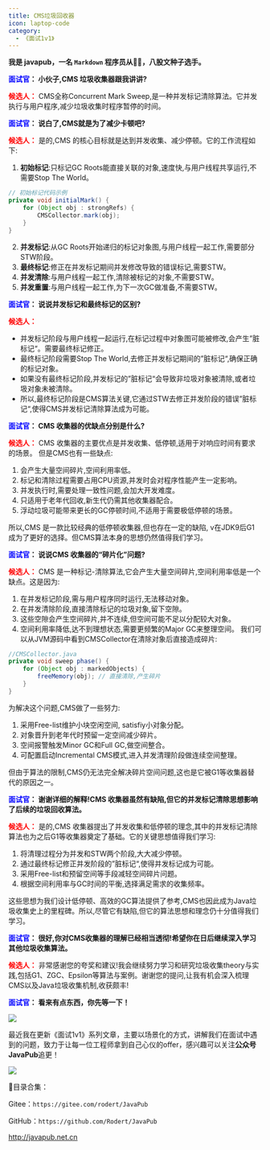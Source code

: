 ```yaml
---
title: CMS垃圾回收器
icon: laptop-code
category:
  - 《面试1v1》
---
```





**我是 javapub，一名 `Markdown` 程序员从👨‍💻，八股文种子选手。**







**<font color=blue>面试官</font>： 小伙子,CMS 垃圾收集器跟我讲讲?**

**<font color=red>候选人：</font>** CMS全称Concurrent Mark Sweep,是一种并发标记清除算法。它并发执行与用户程序,减少垃圾收集时程序暂停的时间。

**<font color=blue>面试官</font>： 说白了,CMS就是为了减少卡顿吧?**

**<font color=red>候选人：</font>** 是的,CMS 的核心目标就是达到并发收集、减少停顿。它的工作流程如下:
1. **初始标记**:只标记GC Roots能直接关联的对象,速度快,与用户线程共享运行,不需要Stop The World。  

```java
// 初始标记代码示例
private void initialMark() {
    for (Object obj : strongRefs) {
        CMSCollector.mark(obj);
    }
}
```

2. **并发标记**:从GC Roots开始递归的标记对象图,与用户线程一起工作,需要部分STW阶段。    
3. **最终标记**:修正在并发标记期间并发修改导致的错误标记,需要STW。
4. **并发清除**:与用户线程一起工作,清除被标记的对象,不需要STW。  
5. **并发重置**:与用户线程一起工作,为下一次GC做准备,不需要STW。

**<font color=blue>面试官</font>： 说说并发标记和最终标记的区别?**

**<font color=red>候选人：</font>** 

- 并发标记阶段与用户线程一起运行,在标记过程中对象图可能被修改,会产生”脏标记“。需要最终标记修正。
- 最终标记阶段需要Stop The World,去修正并发标记期间的”脏标记“,确保正确的标记对象。
- 如果没有最终标记阶段,并发标记的”脏标记“会导致非垃圾对象被清除,或者垃圾对象未被清除。
- 所以,最终标记阶段是CMS算法关键,它通过STW去修正并发阶段的错误”脏标记“,使得CMS并发标记清除算法成为可能。

**<font color=blue>面试官</font>： CMS 收集器的优缺点分别是什么?**

**<font color=red>候选人：</font>** CMS 收集器的主要优点是并发收集、低停顿,适用于对响应时间有要求的场景。
但是CMS也有一些缺点:

1. 会产生大量空间碎片,空间利用率低。
2. 标记和清除过程需要占用CPU资源,并发时会对程序性能产生一定影响。
3. 并发执行时,需要处理一致性问题,会加大开发难度。
4. 只适用于老年代回收,新生代仍需其他收集器配合。
5. 浮动垃圾可能带来更长的GC停顿时间,不适用于需要极低停顿的场景。

所以,CMS 是一款比较经典的低停顿收集器,但也存在一定的缺陷, v在JDK9后G1成为了更好的选择。但CMS算法本身的思想仍然值得我们学习。


**<font color=blue>面试官</font>： 说说CMS 收集器的“碎片化”问题?**

**<font color=red>候选人：</font>** CMS 是一种标记-清除算法,它会产生大量空间碎片,空间利用率低是一个缺点。这是因为:

1. 在并发标记阶段,需与用户程序同时运行,无法移动对象。
2. 在并发清除阶段,直接清除标记的垃圾对象,留下空隙。
3. 这些空隙会产生空间碎片,并不连续,但空间可能不足以分配较大对象。
4. 空间利用率降低,达不到理想状态,需要更频繁的Major GC来整理空间。
我们可以从JVM源码中看到CMSCollector在清除对象后直接造成碎片:

```java
//CMSCollector.java
private void sweep phase() {
    for (Object obj : markedObjects) { 
        freeMemory(obj); // 直接清除,产生碎片
    }
}
```
  
为解决这个问题,CMS做了一些努力:

1. 采用Free-list维护小块空闲空间, satisfiy小对象分配。
2. 对象晋升到老年代时预留一定空间减少碎片。
3. 空间报警触发Minor GC和Full GC,做空间整合。
4. 可配置启动Incremental CMS模式,进入并发清理阶段做连续空间整理。

但由于算法的限制,CMS仍无法完全解决碎片空间问题,这也是它被G1等收集器替代的原因之一。

**<font color=blue>面试官</font>： 谢谢详细的解释!CMS 收集器虽然有缺陷,但它的并发标记清除思想影响了后续的垃圾回收算法。**

**<font color=red>候选人：</font>** 是的,CMS 收集器提出了并发收集和低停顿的理念,其中的并发标记清除算法也为之后G1等收集器奠定了基础。它的关键思想值得我们学习:

1. 将清理过程分为并发和STW两个阶段,大大减少停顿。
2. 通过最终标记修正并发阶段的”脏标记“,使得并发标记成为可能。
3. 采用Free-list和预留空间等手段减轻空间碎片问题。
4. 根据空间利用率与GC时间的平衡,选择满足需求的收集频率。

这些思想为我们设计低停顿、高效的GC算法提供了参考,CMS也因此成为Java垃圾收集史上的里程碑。所以,尽管它有缺陷,但它的算法思想和理念仍十分值得我们学习。

**<font color=blue>面试官</font>： 很好,你对CMS收集器的理解已经相当透彻!希望你在日后继续深入学习其他垃圾收集算法。**

**<font color=red>候选人：</font>** 非常感谢您的夸奖和建议!我会继续努力学习和研究垃圾收集theory与实践,包括G1、ZGC、Epsilon等算法与案例。谢谢您的提问,让我有机会深入梳理CMS以及Java垃圾收集机制,收获颇丰! 


**<font color=blue>面试官</font>： 看来有点东西，你先等一下！**





![](https://ghproxy.com/https://raw.githubusercontent.com/Rodert/javapub_oss/main/other/17.jpg?raw=true)


最近我在更新《面试1v1》系列文章，主要以场景化的方式，讲解我们在面试中遇到的问题，致力于让每一位工程师拿到自己心仪的offer，感兴趣可以关注**公众号JavaPub**追更！


![](https://javapub-common-oss.oss-cn-beijing.aliyuncs.com/javapub/2024%2F06%2F06%2F20240606-225632.png)


🎁目录合集：

Gitee：`https://gitee.com/rodert/JavaPub`

GitHub：`https://github.com/Rodert/JavaPub`


<http://javapub.net.cn>
